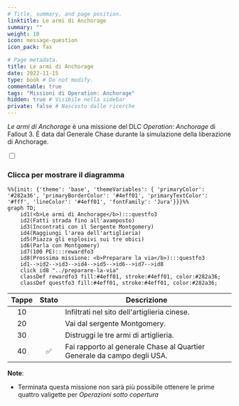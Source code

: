 ```yaml
---
# Title, summary, and page position.
linktitle: Le armi di Anchorage
summary: ""
weight: 10
icon: message-question
icon_pack: fas

# Page metadata.
title: Le armi di Anchorage
date: 2022-11-15
type: book # Do not modify.
commentable: true
tags: "Missioni di Operation: Anchorage"
hidden: true # Visibile nella sidebar
private: false # Nascosto dalle ricerche
---
```


<div class="fo3">

*Le armi di Anchorage* è una missione del DLC *Operation: Anchorage* di Fallout 3. È data dal Generale Chase durante la simulazione della liberazione di Anchorage.



<section class="chart-collapse">
<input type="checkbox" name="collapse2" id="handle2">
<h3 class="handle">
<label for="handle2">Clicca per mostrare il diagramma</label>
</h3>
<div class="content">

```mermaid
%%{init: {'theme': 'base', 'themeVariables': { 'primaryColor': '#282a36', 'primaryBorderColor': '#4eff01', 'primaryTextColor': '#fff', 'lineColor': '#4eff01', 'fontFamily': 'Jura'}}}%%
graph TD;
    id1(<b>Le armi di Anchorage</b>):::questfo3
    id2(Fatti strada fino all'avamposto)
    id3(Incontrati con il Sergente Montgomery)
    id4(Raggiungi l'area dell'artiglieria)
    id5(Piazza gli esplosivi sui tre obici)
    id6(Parla con Montgomery)
    id7(100 PE):::rewardfo3
    id8(Prossima missione: <b>Preparare la via</b>):::questfo3
    id1-->id2-->id3-->id4-->id5-->id6-->id7-->id8
    click id8 "../preparare-la-via"
    classDef rewardfo3 fill:#4eff01, stroke:#4eff01, color:#282a36;
    classDef questfo3 fill:#4eff01, stroke:#4eff01, color:#282a36;
```

</div>
</section>

| Tappe |       Stato        | Descrizione |
| :---: | :----------------: | ----------- |
|  10     |                    |  Infiltrati nel sito dell'artiglieria cinese.           |
|  20     |                    | Vai dal sergente Montgomery.            |
|   30    |                    | Distruggi le tre armi di artiglieria.            |
|    40   |  :white_check_mark:                  |  Fai rapporto al generale Chase al Quartier Generale da campo degli USA.           |




**Note**:
- Terminata questa missione non sarà più possibile ottenere le prime quattro valigette per *Operazioni sotto copertura*


</div>